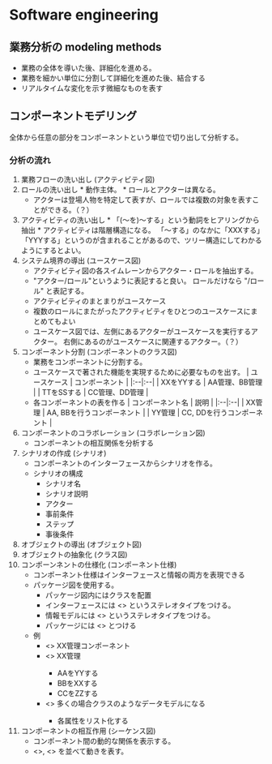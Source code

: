 # Software engineering

## 業務分析の modeling methods

* 業務の全体を導いた後、詳細化を進める。
* 業務を細かい単位に分割して詳細化を進めた後、結合する
* リアルタイムな変化を示す微細なものを表す

## コンポーネントモデリング

全体から任意の部分をコンポーネントという単位で切り出して分析する。

### 分析の流れ

1. 業務フローの洗い出し (アクティビティ図)
  1. ロールの洗い出し
    * 動作主体。
    * ロールとアクターは異なる。
      * アクターは登場人物を特定して表すが、ロールでは複数の対象を表すことができる。（？）
  2. アクティビティの洗い出し
    * 「(〜を)〜する」という動詞をヒアリングから抽出
    * アクティビティは階層構造になる。 「〜する」のなかに「XXXする」「YYYする」というのが含まれることがあるので、ツリー構造にしてわかるようにするとよい。
2. システム境界の導出 (ユースケース図)
    * アクティビティ図の各スイムレーンからアクター・ロールを抽出する。
    * "アクター/ロール"というように表記すると良い。 ロールだけなら "/ロール" と表記する。
    * アクティビティのまとまりがユースケース
    * 複数のロールにまたがったアクティビティをひとつのユースケースにまとめてもよい
    * ユースケース図では、左側にあるアクターがユースケースを実行するアクター。 右側にあるのがユースケースに関連するアクター。（？）
3. コンポーネント分割 (コンポーネントのクラス図)
    * 業務をコンポーネントに分割する。
    * ユースケースで著された機能を実現するために必要なものを出す。
        | ユースケース | コンポーネント |
        |:--|:--|
        | XXをYYする | AA管理、BB管理 |
        | TTをSSする | CC管理、DD管理 |
    * 各コンポーネントの表を作る
        | コンポーネント名 | 説明 |
        |:--|:--|
        | XX管理 | AA, BBを行うコンポーネント |
        | YY管理 | CC, DDを行うコンポーネント |
4. コンポーネントのコラボレーション (コラボレーション図)
    * コンポーネントの相互関係を分析する
5. シナリオの作成 (シナリオ)
    * コンポーネントのインターフェースからシナリオを作る。
    * シナリオの構成
        * シナリオ名
        * シナリオ説明
        * アクター
        * 事前条件
        * ステップ
        * 事後条件
6. オブジェクトの導出 (オブジェクト図)
7. オブジェクトの抽象化 (クラス図)
8. コンポーンネントの仕様化 (コンポーネント仕様)
    * コンポーネント仕様はインターフェースと情報の両方を表現できる
    * パッケージ図を使用する。
        * パッケージ図内にはクラスを配置
        * インターフェースには <<interface type>> というステレオタイプをつける。
        * 情報モデルには <<info type>> というステレオタイプをつける。
        * パッケージには <<component>> とつける
    * 例
        * <<component>> XX管理コンポーネント
        * <<interface type>> XX管理
            * AAをYYする
            * BBをXXする
            * CCをZZする
        * <<info type>> 多くの場合クラスのようなデータモデルになる
            * 各属性をリスト化する
9. コンポーネントの相互作用 (シーケンス図)
    * コンポーネント間の動的な関係を表示する。
    * <<actor>>, <<component>> を並べて動きを表す。
